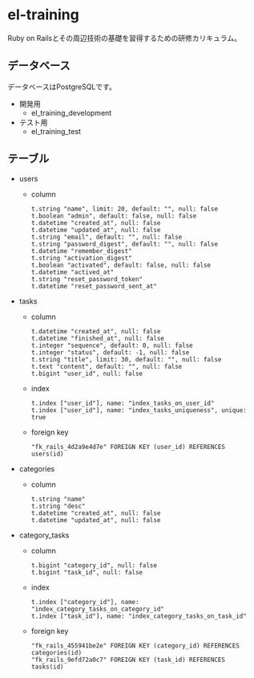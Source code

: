 # el-training

Ruby on Railsとその周辺技術の基礎を習得するための研修カリキュラム。

## データベース

データベースはPostgreSQLです。

- 開発用
  - el_training_development
- テスト用
  - el_training_test

## テーブル

- users
  - column
    ```
    t.string "name", limit: 20, default: "", null: false
    t.boolean "admin", default: false, null: false
    t.datetime "created_at", null: false
    t.datetime "updated_at", null: false
    t.string "email", default: "", null: false
    t.string "password_digest", default: "", null: false
    t.datetime "remember_digest"
    t.string "activation_digest"
    t.boolean "activated", default: false, null: false
    t.datetime "actived_at"
    t.string "reset_password_token"
    t.datetime "reset_password_sent_at"
    ```

- tasks
  - column
    ```
    t.datetime "created_at", null: false
    t.datetime "finished_at", null: false
    t.integer "sequence", default: 0, null: false
    t.integer "status", default: -1, null: false
    t.string "title", limit: 30, default: "", null: false
    t.text "content", default: "", null: false
    t.bigint "user_id", null: false
    ```
  - index
    ```
    t.index ["user_id"], name: "index_tasks_on_user_id"
    t.index ["user_id"], name: "index_tasks_uniqueness", unique: true
    ```
  - foreign key
    ```
    "fk_rails_4d2a9e4d7e" FOREIGN KEY (user_id) REFERENCES users(id)
    ```

- categories
  - column
    ```
    t.string "name"
    t.string "desc"
    t.datetime "created_at", null: false
    t.datetime "updated_at", null: false
    ```

- category_tasks
  - column
    ```
    t.bigint "category_id", null: false
    t.bigint "task_id", null: false
    ```
  - index
    ```
    t.index ["category_id"], name: "index_category_tasks_on_category_id"
    t.index ["task_id"], name: "index_category_tasks_on_task_id"
    ```
  - foreign key
    ```
    "fk_rails_455941be2e" FOREIGN KEY (category_id) REFERENCES categories(id)
    "fk_rails_9efd72a0c7" FOREIGN KEY (task_id) REFERENCES tasks(id)
    ```